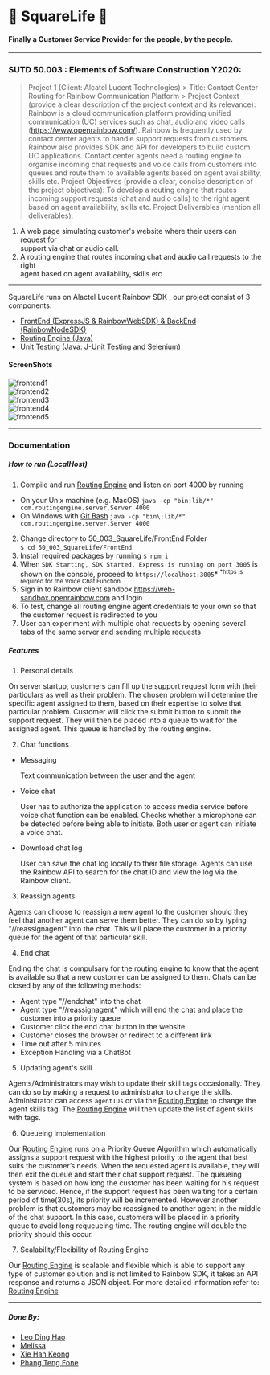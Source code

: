 
  
# 🔲 SquareLife 🔲    
 #### Finally a Customer Service Provider for the people, by the people.    
 ---    
 ### SUTD 50.003 : Elements of Software Construction Y2020:    
 > Project 1 (Client: Alcatel Lucent Technologies) > Title: Contact Center Routing for Rainbow Communication Platform > Project Context (provide a clear description of the project context and its relevance):    
 Rainbow is a cloud communication platform providing unified communication (UC) services such as chat, audio and video calls (https://www.openrainbow.com/). Rainbow is frequently used by contact center agents to handle support requests from customers. Rainbow also provides SDK and API for developers to build custom UC applications. Contact center agents need a routing engine to organise incoming chat requests and voice calls from customers into queues and route them to available agents based on agent availability, skills etc. Project Objectives (provide a clear, concise description of the project objectives): To develop a routing engine that routes incoming support requests (chat and audio calls) to the right agent based on agent availability, skills etc. Project Deliverables (mention all deliverables):    
    
1. A web page simulating customer's website where their users can request for    
   support via chat or audio call.    
2. A routing engine that routes incoming chat and audio call requests to the right    
   agent based on agent availability, skills etc    
    
---    
 SquareLife runs on Alactel Lucent Rainbow SDK , our project consist of 3 components:    
    
- [FrontEnd (ExpressJS & RainbowWebSDK) & BackEnd (RainbowNodeSDK)](/FrontEnd)    
- [Routing Engine (Java)](https://github.com/han-keong/routingengine)    
- [Unit Testing (Java: J-Unit Testing and Selenium)](/SquareLifeTest)    
#### ScreenShots
  
![frontend1](./Screenshots/Front1.png)  
![frontend2](./Screenshots/Front2.png)  
![frontend3](./Screenshots/Front3.png)  
![frontend4](./Screenshots/Front4.png)  
![frontend5](./Screenshots/Front5.png)  

---  
### Documentation    
 ##### How to run  (LocalHost)  
  1. Compile and run [Routing Engine](https://github.com/han-keong/routingengine) and listen on port 4000 by running   
- On your Unix machine (e.g. MacOS)
    ```java -cp "bin:lib/*" com.routingengine.server.Server 4000 ```  
- On Windows with  [Git Bash](https://www.atlassian.com/git/tutorials/install-git#windows)
    ```java -cp "bin\;lib/*" com.routingengine.server.Server 4000 ```
 2. Change directory to 50_003_SquareLife/FrontEnd Folder   
 ```$ cd 50_003_SquareLife/FrontEnd```  
3. Install required packages by running ```$ npm i```  
4. When ```SDK Starting, SDK Started, Express is running on port 3005``` is shown on the console, proceed to ```https://localhost:3005```*
<sup>*https is required for the Voice Chat Function</sup>
6. Sign in to Rainbow client sandbox https://web-sandbox.openrainbow.com and login    
7. To test, change all routing engine agent credentials to your own so that the customer request is redirected to you    
8. User can experiment with multiple chat requests by opening several tabs of the same server and sending multiple requests    
    
##### Features    
 1. Personal details    
    
On server startup, customers can fill up the support request form with their particulars as well as their problem. The chosen problem will determine the specific agent assigned to them, based on their expertise to solve that particular problem. Customer will click the submit button to submit the support request. They will then be placed into a queue to wait for the assigned agent. This queue is handled by the routing engine.    
    
2. Chat functions    
    
- Messaging
	
	Text communication between the user and the agent
- Voice chat    
    
  User has to authorize the application to access media service before voice chat function can be enabled. Checks whether a microphone can be detected before being able to initiate. Both user or agent can initiate a voice chat.    
    
- Download chat log    
    
  User can save the chat log locally to their file storage. Agents can use the Rainbow API to search for the chat ID and view the log via the Rainbow client.    
    
3. Reassign agents    
    
Agents can choose to reassign a new agent to the customer should they feel that another agent can serve them better. They can do so by typing "//reassignagent" into the chat. This will place the customer in a priority queue for the agent of that particular skill.    
    
4. End chat    
    
Ending the chat is compulsary for the routing engine to know that the agent is available so that a new customer can be assigned to them. Chats can be closed by any of the following methods:    
    
- Agent type "//endchat" into the chat    
- Agent type "//reassignagent" which will end the chat and place the customer into a priority queue    
- Customer click the end chat button in the website    
- Customer closes the browser or redirect to a different link    
- Time out after 5 minutes    
- Exception Handling via a ChatBot
    
5. Updating agent's skill    
    
Agents/Administrators may wish to update their skill tags occasionally. They can do so by making a request to administrator to change the skills. Administrator can access ```agentIDs``` or via the [Routing Engine](https://github.com/han-keong/routingengine) to change the agent skills tag. The [Routing Engine](https://github.com/han-keong/routingengine) will then update the list of agent skills with tags.    
    
6. Queueing implementation    
    
Our [Routing Engine](https://github.com/han-keong/routingengine) runs on a Priority Queue Algorithm which automatically assigns a support request with the highest priority to the agent that best suits the customer’s needs. When the requested agent is available, they will then exit the queue and start their chat support request. The queueing system is based on how long the customer has been waiting for his request to be serviced. Hence, if the support request has been waiting for a certain period of time(30s), its priority will be incremented. However another problem is that customers may be reassigned to another agent in the middle of the chat support. In this case, customers will be placed in a priority queue to avoid long requeueing time. The routing engine will double the priority should this occur.

7. Scalability/Flexibility of Routing Engine    

Our [Routing Engine](https://github.com/han-keong/routingengine) is scalable and flexible which is able to support any type of customer solution and is not limited to Rainbow SDK, it takes an API response and returns a JSON object. 
For more detailed information refer to: [Routing Engine](https://github.com/han-keong/routingengine)
    
---    
 ##### Done By:    
 - [Leo Ding Hao](https://github.com/leo-dh)    
- [Melissa](https://github.com/Melissaa12)    
- [Xie Han Keong](https://github.com/han-keong)    
- [Phang Teng Fone](https://github.com/tengfone)